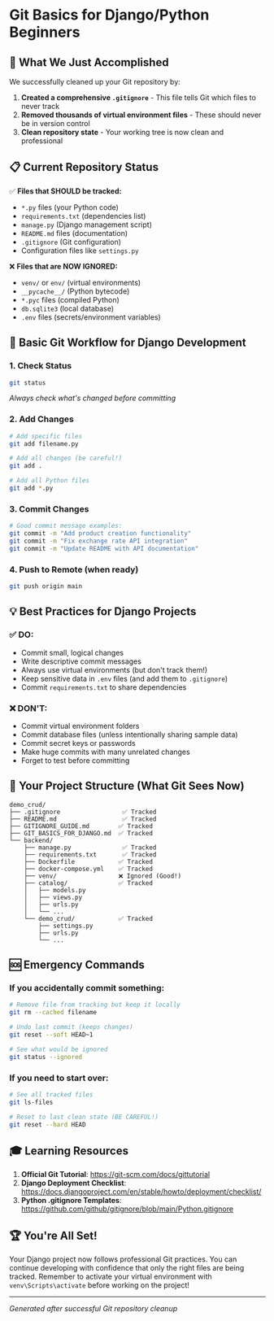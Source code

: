 # Git Basics for Django/Python Beginners

## 🎉 What We Just Accomplished

We successfully cleaned up your Git repository by:

1. **Created a comprehensive `.gitignore`** - This file tells Git which files to never track
2. **Removed thousands of virtual environment files** - These should never be in version control
3. **Clean repository state** - Your working tree is now clean and professional

## 📋 Current Repository Status

✅ **Files that SHOULD be tracked:**
- `*.py` files (your Python code)
- `requirements.txt` (dependencies list)
- `manage.py` (Django management script)
- `README.md` files (documentation)
- `.gitignore` (Git configuration)
- Configuration files like `settings.py`

❌ **Files that are NOW IGNORED:**
- `venv/` or `env/` (virtual environments)
- `__pycache__/` (Python bytecode)
- `*.pyc` files (compiled Python)
- `db.sqlite3` (local database)
- `.env` files (secrets/environment variables)

## 🚀 Basic Git Workflow for Django Development

### 1. Check Status
```bash
git status
```
*Always check what's changed before committing*

### 2. Add Changes
```bash
# Add specific files
git add filename.py

# Add all changes (be careful!)
git add .

# Add all Python files
git add *.py
```

### 3. Commit Changes
```bash
# Good commit message examples:
git commit -m "Add product creation functionality"
git commit -m "Fix exchange rate API integration"
git commit -m "Update README with API documentation"
```

### 4. Push to Remote (when ready)
```bash
git push origin main
```

## 💡 Best Practices for Django Projects

### ✅ DO:
- Commit small, logical changes
- Write descriptive commit messages
- Always use virtual environments (but don't track them!)
- Keep sensitive data in `.env` files (and add them to `.gitignore`)
- Commit `requirements.txt` to share dependencies

### ❌ DON'T:
- Commit virtual environment folders
- Commit database files (unless intentionally sharing sample data)
- Commit secret keys or passwords
- Make huge commits with many unrelated changes
- Forget to test before committing

## 🔧 Your Project Structure (What Git Sees Now)

```
demo_crud/
├── .gitignore                 ✅ Tracked
├── README.md                  ✅ Tracked
├── GITIGNORE_GUIDE.md        ✅ Tracked
├── GIT_BASICS_FOR_DJANGO.md  ✅ Tracked
└── backend/
    ├── manage.py              ✅ Tracked
    ├── requirements.txt       ✅ Tracked
    ├── Dockerfile            ✅ Tracked
    ├── docker-compose.yml    ✅ Tracked
    ├── venv/                 ❌ Ignored (Good!)
    ├── catalog/              ✅ Tracked
    │   ├── models.py
    │   ├── views.py
    │   ├── urls.py
    │   └── ...
    └── demo_crud/            ✅ Tracked
        ├── settings.py
        ├── urls.py
        └── ...
```

## 🆘 Emergency Commands

### If you accidentally commit something:
```bash
# Remove file from tracking but keep it locally
git rm --cached filename

# Undo last commit (keeps changes)
git reset --soft HEAD~1

# See what would be ignored
git status --ignored
```

### If you need to start over:
```bash
# See all tracked files
git ls-files

# Reset to last clean state (BE CAREFUL!)
git reset --hard HEAD
```

## 🎓 Learning Resources

1. **Official Git Tutorial**: https://git-scm.com/docs/gittutorial
2. **Django Deployment Checklist**: https://docs.djangoproject.com/en/stable/howto/deployment/checklist/
3. **Python .gitignore Templates**: https://github.com/github/gitignore/blob/main/Python.gitignore

## 🏆 You're All Set!

Your Django project now follows professional Git practices. You can continue developing with confidence that only the right files are being tracked. Remember to activate your virtual environment with `venv\Scripts\activate` before working on the project!

---
*Generated after successful Git repository cleanup*